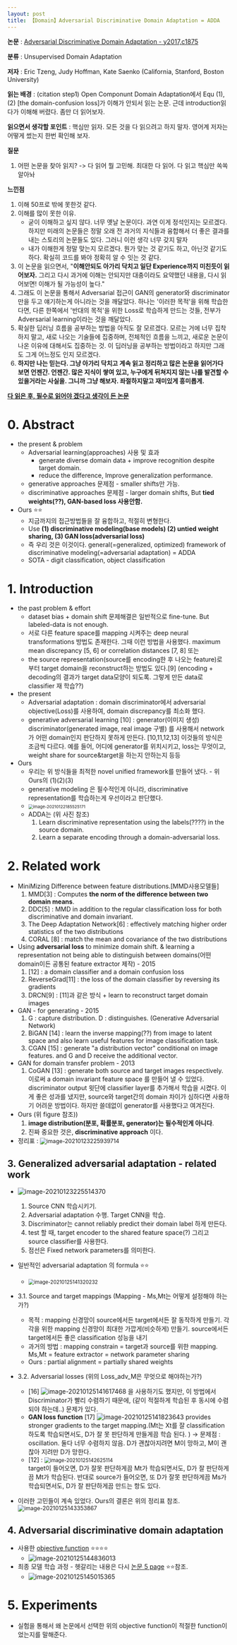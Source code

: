 ```yaml
---
layout: post
title: 【Domain】Adversarial Discriminative Domain Adaptation = ADDA 
---
```


**논문** : [Adversarial Discriminative Domain Adaptation - y2017,c1875](https://arxiv.org/pdf/1702.05464.pdf)

**분류** : Unsupervised Domain Adaptation

**저자** : Eric Tzeng, Judy Hoffman, Kate Saenko (California, Stanford, Boston University)

**읽는 배경** : (citation step1) Open Componunt Domain Adaptation에서 Equ (1), (2) \[the domain-confusion loss\]가 이해가 안되서 읽는 논문.  근데 introduction읽다가 이해해 버렸다. 좀만 더 읽어보자.

**읽으면서 생각할 포인트** : 핵심만 읽자. 모든 것을 다 읽으려고 하지 말자. 영어계 저자는 어떻게 썼는지 한번 확인해 보자.



**질문**

1. 어떤 논문을 찾아 읽지? 
    -> 다 읽어 뭘 고민해. 최대한 다 읽어. 다 읽고 핵심만 쏙쏙 알아놔 



**느낀점**  

1. 이해 50프로 밖에 못한것 같다. 
2. 이해를 많이 못한 이유. 
   - 굳이 이해하고 싶지 않다. 너무 옛날 논문이다. 과연 이게 정석인지는 모르겠다. 하지만 미래의 논문들은 정말 오래 전 과거의 지식들과 융합해서 더 좋은 결과를 내는 스토리의 논문들도 있다. 그러니 이런 생각 너무 갖지 말자
   - 내가 이해한게 정말 맞는지 모르겠다. 뭔가 맞는 것 같기도 하고, 아닌것 같기도 하다. 확실히 코드를 봐야 정확히 알 수 잇는 것 같다. 
3. 이 논문을 읽으면서, "**이해안되도 아가리 닥치고 일단 Experience까지 미친듯이 읽어보자.** 그리고 다시 과거에 이해는 안되지만 대충이라도 요약했던 내용을, 다시 읽어보면! 이해가 될 가능성이 높다." 
4. 그래도 이 논문을 통해서 Adversarial 접근이 GAN의 generator와 discriminator만을 두고 얘기하는게 아니라는 것을 깨달았다. 하나는 '이러한 목적'을 위해 학습한다면, 다른 한쪽에서 '반대의 목적'을 위한 Loss로 학습하게 만드는 것들, 전부가 Adversarial learning이라는 것을 깨달았다. 
5. 확실한 딥러닝 흐름을 공부하는 방법을 아직도 잘 모르겠다. 모르는 거에 너무 집착하지 말고, 새로 나오는 기술들에 집중하며, 전체적인 흐름을 느끼고, 새로운 논문이 나온 이유에 대해서도 집중하는 것. 이 딥러닝을 공부하는 방법이라고 하지만 그래도 그게 어느정도 인지 모르겠다. 
6. **하지만 나는 믿는다. 그냥 아가리 닥치고 계속 읽고 정리하고 많은 논문을 읽어가다 보면 언젠간. 언젠간. 많은 지식이 쌓여 있고, 누구에게 뒤쳐지지 않는 나를 발견할 수 있을거라는 사실을. 그니까 그냥 해보자. 좌절하지말고 재미있게 흥미롭게.**



**<u>다 읽은 후, 필수로 읽어야 겠다고 생각이 든 논문</u>**




# 0. Abstract

- the present & problem
  - Adversarial learning(approaches) 사용 및 효과 
    - generate diverse domain data + improve recognition despite target domain.
    - reduce the difference, Improve generalization performance.
  - generative approaches 문제점 - smaller shifts만 가능.
  - discriminative approaches 문제점 -   larger domain shifts, But  **tied weights(??), GAN-based loss 사용안함.**
- Ours ⭐⭐
  - 지금까지의 접근방법들을 잘 융합하고, 적절히 변형한다. 
  - Use **(1) discriminative modeling(base models) (2) untied weight sharing, (3) GAN loss(adversarial loss)**
  - 즉 우리 것은 이것이다. general(=generalized, optimized) framework of discriminative modeling(=adversarial adaptation) = ADDA
  - SOTA -  digit classification,  object classification



# 1. Introduction

- the past problem & effort
  - dataset bias + domain shift 문제해결은 일반적으로  fine-tune. But labeled-data is not enough.
  - 서로 다른  feature space를 mapping 시켜주는 deep neural transformations 방법도 존재한다. 그때 이런 방법을 사용했다. maximum mean discrepancy [5, 6] or correlation distances [7, 8]  또는 
  - the source representation(source를 encoding한 후 나오는 feature)로 부터 target domain을 reconstruct하는 방법도 있다.[9] (encoding + decoding의 결과가 target data모양이 되도록. 그렇게 만든 data로 classifier 재 학습??)
- the present
  - Adversarial adaptation : domain discriminator에서 adversarial objective(Loss)를 사용하여, domain discrepancy를 최소화 했다. 
  - generative adversarial learning [10] : generator(이미지 생성) discriminator(generated image, real image 구별) 를 사용해서 network가 어떤 domain인지 판단하지 못하게 만든다. [10,11,12,13]  이것들의 방식은 조금씩 다르다. 예를 들어, 어디에 generator를 위치시키고, loss는 무엇이고, weight share for source&target을 하는지 안하는지 등등
- Ours
  - 우리는 위 방식들을 최적한 novel unified framework를 만들어 냈다. - 위 Ours의 (1)(2)(3)
  - generative modeling 은 필수적인게 아니라, discriminative representation를 학습하는게 우선이라고 판단했다. 
  - <img src="https://github.com/junha1125/Imgaes_For_GitBlog/blob/master/Typora/image-20210122185525171.png?raw=tru" alt="image-20210122185525171" style="zoom:67%;" />
  - ADDA는 (위 사진 참조) 
    1. Learn discriminative representation using the labels(????) in the source domain.
    2. Learn  a separate encoding through a domain-adversarial loss.



# 2. Related work

- MiniMizing Difference between feature distributions.[MMD사용모델들]
  1. MMD[3] : Computes **the norm of the difference between two domain means**.
  2. DDC[5] : MMD in addition to the regular classification loss for both discriminative and domain invariant.
  3. The Deep Adaptation Network[6] :  effectively matching higher order statistics of the two distributions
  4. CORAL [8] : match the mean and covariance of the two distributions
- Using **adversarial loss** to minimize domain shift. & learning a representation not being able to distinguish between domains(어떤 domain이든 공통된 feature extractor 제작) - 2015
  1. [12] : a domain classifier and  a domain confusion loss
  2. ReverseGrad[11] : the loss of the domain classifier by reversing its gradients
  3. DRCN[9] : [11]과 같은 방식 + learn to reconstruct target domain images
- GAN - for generating - 2015
  1.  G : capture distribution. D : distinguishes. (Generative Adversarial Network)  
  2.  BiGAN [14] : learn the inverse mapping(??) from image to latent space and also learn useful features for image classification task.
  3. CGAN [15] : generate "a distribution vector" conditional on image features. and G and D receive the additional vector.
- GAN for domain transfer problem - 2013
  1. CoGAN [13] : generate both source and target images respectively. 이로써 a domain invariant feature space 를 만들어 낼 수 있었다.  discriminator output 윗단에 classifier layer를 추가해서 학습을 시켰다. 이게 좋은 성과를 냈지만, source와 target간의 domain 차이가 심하다면 사용하기 어려운 방법이다. 하지만 쓸데없이 generator를 사용했다고 여겨진다.
- Ours (위 figure 참조))
  1. **image distribution(분포, 확률분포, generator)는 필수적인게 아니다**.
  2. 진짜 중요한 것은, **discriminative approach** 이다.
- 정리표 : <img src="https://github.com/junha1125/Imgaes_For_GitBlog/blob/master/Typora/image-20210123225939714.png?raw=tru" alt="image-20210123225939714" style="zoom:90%;" />





## 3. Generalized adversarial adaptation - related work

- ![image-20210123225514370](https://github.com/junha1125/Imgaes_For_GitBlog/blob/master/Typora/image-20210123225514370.png?raw=tru)
  1. Source CNN 학습시키기.
  2. Adversarial adaptation 수행. Target CNN을 학습.
  3. Discriminator는 cannot reliably predict their domain label 하게 만든다. 
  4. test 할 때, target encoder to the shared feature space(?) 그리고 source classifier를 사용한다. 
  5. 점선은 Fixed network parameters를 의미한다.

- 일반적인 adversarial adaptation 의 formula ⭐⭐
  - <img src="https://github.com/junha1125/Imgaes_For_GitBlog/blob/master/Typora/image-20210125141320232.png?raw=tru" alt="image-20210125141320232" style="zoom:80%;" />
- 3.1. Source and target mappings (Mapping - Ms,Mt는 어떻게 설정해야 하는가?)
  - 목적 : mapping 신경망이 source에서든 target에서든 잘 동작하게 만들기. 각각을 위한 mapping 신경망이 최대한 가깝게(비슷하게) 만들기. source에서든 target에서든 좋은 classification 성능을 내기
  - 과거의 방법 : mapping constrain = target과 source를 위한 mapping. Ms,Mt = feature extractor = network parameter sharing 
  -  Ours : partial alignment = partially shared weights 
- 3.2. Adversarial losses (위의 Loss_adv_M은 무엇으로 해야하는가?)
  - [16] ![image-20210125141617468](https://github.com/junha1125/Imgaes_For_GitBlog/blob/master/Typora/image-20210125141617468.png?raw=tru) 을 사용하기도 했지만, 이 방법에서 Discriminator가 빨리 수렴하기 때문에, (같이 적절하게 학습된 후 동시에 수렴되야 하는데..) 문제가 있다.
  - **GAN loss function** [17] ![image-20210125141823643](https://github.com/junha1125/Imgaes_For_GitBlog/blob/master/Typora/image-20210125141823643.png?raw=tru) provides stronger gradients to the target mapping.(Mt는 Xt를 잘 classification 하도록 학습되면서도, D가 잘 못 판단하게 만들게끔 학습 된다. ) -> 문제점 : oscillation. 둘다 너무 수렴하지 않음. D가 괜찮아지려면 M이 망하고, M이 괜찮아 지려만 D가 망한다. 
  - [12] : <img src="https://github.com/junha1125/Imgaes_For_GitBlog/blob/master/Typora/image-20210125142625114.png?raw=tru" alt="image-20210125142625114" style="zoom: 80%;" />  
    target이 들어오면, D가 잘못 판단하게끔 Mt가 학습되면서도, D가 잘 판단하게끔 Mt가 학습된다. 반대로 source가 들어오면, 또 D가 잘못 판단하게끔 Ms가 학습되면서도, D가 잘 판단하게끔 만드는 항도 있다. 
- 이러한 고민들이 계속 있었다. Ours의 결론은 위의 정리표 참조.<img src="https://github.com/junha1125/Imgaes_For_GitBlog/blob/master/Typora/image-20210125143353867.png?raw=tru" alt="image-20210125143353867" style="zoom:90%;" />



## 4. Adversarial discriminative domain adaptation

- 사용한 <u>objective function</u>  ⭐⭐⭐⭐
  - ![image-20210125144836013](https://github.com/junha1125/Imgaes_For_GitBlog/blob/master/Typora/image-20210125144836013.png?raw=tru)
- 최종 모델 학습 과정 - 헷갈리는 내용은 다시 <u>논문 5 page</u> ⭐⭐참조. 
  - ![image-20210125145015365](https://github.com/junha1125/Imgaes_For_GitBlog/blob/master/Typora/image-20210125145015365.png?raw=tru)



# 5. Experiments

- 실험을 통해서 왜 논문에서 선택한 위의 objective function이 적절한 function이었는지를 말해준다.